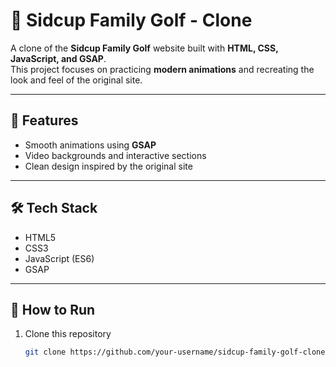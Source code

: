 # 🎯 Sidcup Family Golf - Clone

A clone of the **Sidcup Family Golf** website built with **HTML, CSS, JavaScript, and GSAP**.  
This project focuses on practicing **modern animations** and recreating the look and feel of the original site.  

---

## 🚀 Features
- Smooth animations using **GSAP**  
- Video backgrounds and interactive sections  
- Clean design inspired by the original site  

---

## 🛠️ Tech Stack
- HTML5  
- CSS3  
- JavaScript (ES6)  
- GSAP  

---

## 📂 How to Run
1. Clone this repository  
   ```bash
   git clone https://github.com/your-username/sidcup-family-golf-clone.git
